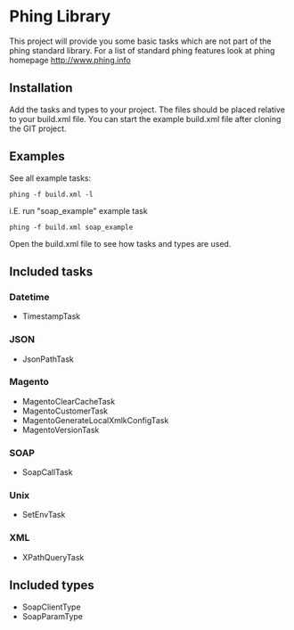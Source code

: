 # Phing Library

This project will provide you some basic tasks which  are not part of the phing standard library.
For a list of standard phing features look at phing homepage http://www.phing.info

## Installation

Add the tasks and types to your project. The files should be placed relative to your build.xml file.
You can start the example build.xml file after cloning the GIT project.

## Examples

See all example tasks:

    phing -f build.xml -l

i.E. run "soap_example" example task

    phing -f build.xml soap_example

Open the build.xml file to see how tasks and types are used.

## Included tasks

### Datetime

* TimestampTask

### JSON

* JsonPathTask

### Magento

* MagentoClearCacheTask
* MagentoCustomerTask
* MagentoGenerateLocalXmlkConfigTask
* MagentoVersionTask

### SOAP

* SoapCallTask

### Unix

* SetEnvTask

### XML

* XPathQueryTask

## Included types

* SoapClientType
* SoapParamType